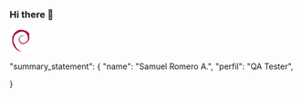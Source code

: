 ### Hi there 👋
<a href="https://linkedin.com" target="_blank">
<img src="https://github.com/devicons/devicon/blob/master/icons/debian/debian-original.svg" height="40">
</a>

"summary_statement": {
  "name": "Samuel Romero A.",
  "perfil": "QA Tester",



}
<!--
**romerotitosamuel/romerotitosamuel** is a ✨ _special_ ✨ repository because its `README.md` (this file) appears on your GitHub profile.

Here are some ideas to get you started:

- 🔭 I’m currently working on ...
- 🌱 I’m currently learning ...
- 👯 I’m looking to collaborate on ...
- 🤔 I’m looking for help with ...
- 💬 Ask me about ...
- 📫 How to reach me: ...
- 😄 Pronouns: ...
- ⚡ Fun fact: ...
-->
